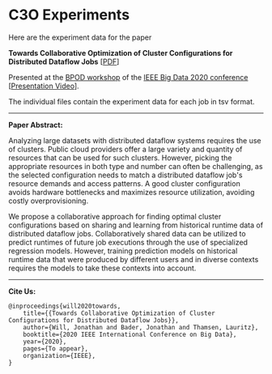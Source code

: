 # C3O Experiments

Here are the experiment data for the paper

**Towards Collaborative Optimization of Cluster Configurations for Distributed Dataflow Jobs** [[PDF](https://arxiv.org/pdf/2011.07965)]

Presented at the [BPOD workshop](https://userpages.umbc.edu/~jianwu/BPOD/) of the [IEEE Big Data 2020 conference](http://bigdataieee.org/BigData2020/) [[Presentation Video](https://www.youtube.com/watch?v=-3cI-8i02Ps)].

The individual files contain the experiment data for each job in tsv format.

---

**Paper Abstract:**

Analyzing large datasets with distributed dataflow systems requires the use of clusters. Public cloud providers offer a large variety and quantity of resources that can be used for such clusters. However, picking the appropriate resources in both type and number can often be challenging, as the selected configuration needs to match a distributed dataflow job's resource demands and access patterns. A good cluster configuration avoids hardware bottlenecks and maximizes resource utilization, avoiding costly overprovisioning.

We propose a collaborative approach for finding optimal cluster configurations based on sharing and learning from historical runtime data of distributed dataflow jobs. Collaboratively shared data can be utilized to predict runtimes of future job executions through the use of specialized regression models. However, training prediction models on historical runtime data that were produced by different users and in diverse contexts requires the models to take these contexts into account. 

---

**Cite Us:**

```
@inproceedings{will2020towards,
    title={{Towards Collaborative Optimization of Cluster Configurations for Distributed Dataflow Jobs}},
    author={Will, Jonathan and Bader, Jonathan and Thamsen, Lauritz},
    booktitle={2020 IEEE International Conference on Big Data},
    year={2020},
    pages={To appear},
    organization={IEEE},
}
```


